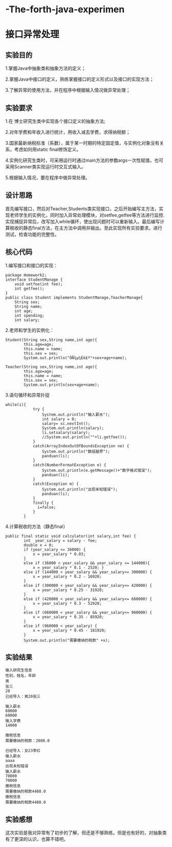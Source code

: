 # -The-forth-java-experimen
# 接口异常处理
## 实验目的
1.掌握Java中抽象类和抽象方法的定义；

2.掌握Java中接口的定义，熟练掌握接口的定义形式以及接口的实现方法；

3.了解异常的使用方法，并在程序中根据输入情况做异常处理；

## 实验要求
1.在 博士研究生类中实现各个接口定义的抽象方法;

2.对年学费和年收入进行统计，用收入减去学费，求得纳税额；

3.国家最新纳税标准（系数），属于某一时期的特定固定值，与实例化对象没有关系，考虑如何用static  final修饰定义。

4.实例化研究生类时，可采用运行时通过main方法的参数args一次性赋值，也可采用Scanner类实现运行时交互式输入。

5.根据输入情况，要在程序中做异常处理。

## 设计思路
首先编写接口，然后对Teacher,Students类实现接口，之后开始编写主方法，实现老师学生的实例化，同时加入异常处理模块，对setfee,getfee等方法进行监控.实现捕捉异常后，改写加入while循环，使出现问题时可以重新输入。最后编写计算税收的静态final方法，在主方法中调用并输出。至此实现所有实验要求。进行测试，检查功能的完整性。
## 核心代码
1.编写接口和接口的实现：

```
package Homework2;
interface StudentManage {
    void setfee(int fee);
    int getfee();
}
public class Student implements StudentManage,TeacherManage{
    String sex; 
    String name;
    int age;
    int spending;
    int salary;
```
2.老师和学生的实例化：

```
Student(String sex,String name,int age){
    	this.age=age;
    	this.name = name;
    	this.sex = sex;
    	System.out.println("ÒÑ¾­µ¼Èë£º"+sex+age+name);
      
Teacher(String sex,String name,int age){
    	this.age=age;
    	this.name = name;
    	this.sex = sex;
    	System.out.println(sex+age+name);
```
3.语句循环和异常扑捉

```
while(i){
			try {
				System.out.println("输入薪水");
				int salary = 0;
				salary= sc.nextInt();
				System.out.println(salary);
				li.setsalary(salary);
				//System.out.println(""+li.getfee());
			}
			catch(ArrayIndexOutOfBoundsException ne) {
				System.out.println("数组越界");
				panduan(li);
			}
			catch(NumberFormatException e) {
				System.out.println(e.getMessage()+"数字格式错误");
				panduan(li);
			}
			catch(Exception m) {
				System.out.println("出现未知错误");
				panduan(li);
			}
			finally {
              i=false;
			}
		}
```
4.计算税收的方法（静态final）

```
public final static void calculator(int salary,int fee) {
		int  year_salary = salary - fee;
		double x = 0;
		if (year_salary <= 36000) {
			x = year_salary * 0.03;
		}
		else if (36000 < year_salary && year_salary <= 144000){
			x = year_salary * 0.1 - 2520; }
		else if (144000 < year_salary && year_salary<= 300000) {
			x = year_salary * 0.2 - 16920;
		}
		else if (300000 < year_salary && year_salary<= 420000) {
			x = year_salary * 0.25 - 31920;
		}
		else if (420000 < year_salary && year_salary<= 660000) {
			x = year_salary * 0.3 - 52920;
		}
		else if (660000 < year_salary && year_salary<= 960000) {
			x = year_salary * 0.35 - 85920;
		}
		else if (960000 < year_salary) {
			x = year_salary * 0.45 - 181920;
		}
		System.out.println("需要缴纳的税款" +x);
```
## 实验结果

```
输入研究生信息
性别，姓名，年龄
男
张三
20
已经导入：男20张三
```

```
输入薪水
60000
60000
输入学费
14000
```

```
缴税信息
需要缴纳的税款：2080.0
```

```
已经导入：女23李红
输入薪水
aaaa
出现未知错误
输入薪水
70000
70000
缴税信息
需要缴纳的税款4480.0
缴税信息
需要缴纳的税款4480.0
```
## 实验感想
这次实验是我对异常有了初步的了解，但还是不够熟练。但是也有好的，对抽象类有了更深的认识，也算不错吧。
